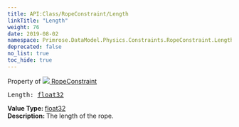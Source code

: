 ```yaml
---
title: API:Class/RopeConstraint/Length
linkTitle: "Length"
weight: 76
date: 2019-08-02
namespace: Primrose.DataModel.Physics.Constraints.RopeConstraint.Length
deprecated: false
no_list: true
toc_hide: true
---
```

Property of <a href="/docs/api-reference/Class/RopeConstraint"><img src="/icons/silk/axle.png"/>&nbsp;RopeConstraint</a>
<pre class="method-declaration">
Length: <a class="type" href="/docs/api-reference/System/Primitives#single">float32</a></pre>
<b>Value Type: </b>
<a class="type" href="/docs/api-reference/System/Primitives#single">float32</a>
<br/>
<b>Description: </b>
The length of the rope.

